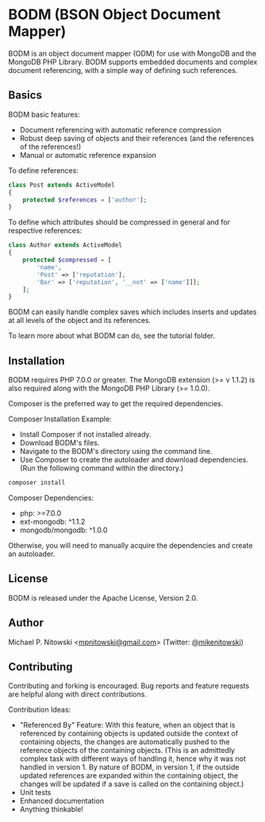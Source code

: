 # BODM (BSON Object Document Mapper)

BODM is an object document mapper (ODM) for use with MongoDB and the MongoDB 
PHP Library. BODM supports embedded documents and complex document referencing, 
with a simple way of defining such references.

## Basics

BODM basic features:

 * Document referencing with automatic reference compression
 * Robust deep saving of objects and their references (and the references of 
    the references!)
 * Manual or automatic reference expansion


To define references:

```php
class Post extends ActiveModel
{
    protected $references = ['author'];
}
```

To define which attributes should be compressed in general and for respective 
references:

```php
class Author extends ActiveModel
{
    protected $compressed = [
    	'name', 
        'Post' => ['reputation'], 
        'Bar' => ['reputation', '__not' => ['name']]];
    ];
}
```

BODM can easily handle complex saves which includes inserts and updates at all 
levels of the object and its references.

To learn more about what BODM can do, see the tutorial folder.

## Installation

BODM requires PHP 7.0.0 or greater. The MongoDB extension (>= v 1.1.2) is also 
required along with the MongoDB PHP Library (>= 1.0.0).

Composer is the preferred way to get the required dependencies.

Composer Installation Example:

* Install Composer if not installed already.
* Download BODM's files.
* Navigate to the BODM's directory using the command line.
* Use Composer to create the autoloader and download dependencies. 
    (Run the following command within the directory.)

```cmd
composer install
```

Composer Dependencies:

* php: >=7.0.0
* ext-mongodb: ^1.1.2
* mongodb/mongodb: ^1.0.0

Otherwise, you will need to manually acquire the dependencies and create an 
autoloader.

## License

BODM is released under the Apache License, Version 2.0.

## Author

Michael P. Nitowski <[mpnitowski@gmail.com](mailto:mpnitowski@gmail.com)> 
    (Twitter: [@mikenitowski](https://twitter.com/mikenitowski))

## Contributing

Contributing and forking is encouraged. Bug reports and feature requests are 
helpful along with direct contributions.

Contribution Ideas:

* "Referenced By" Feature: With this feature, when an object that is referenced 
by containing objects is updated outside the context of containing objects, 
the changes are automatically pushed to the reference objects of the 
containing objects. (This is an admittedly complex task with different ways 
of handling it, hence why it was not handled in version 1. By nature of BODM, 
in version 1, if the outside updated references are expanded within the 
containing object, the changes will be updated if a save is called on 
the containing object.)
* Unit tests
* Enhanced documentation
* Anything thinkable!
